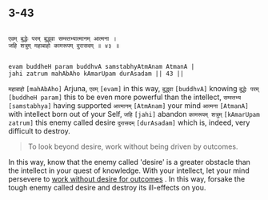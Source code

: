 ## 3-43


```shloka-sa

एवम् बुद्धेः परम् बुद्ध्वा सम्स्तभ्यात्मानम् आत्मना ।
जहि शत्रुम् महाबाहो कामरूपम् दुरासदम् ॥ ४३ ॥

```
```shloka-sa-hk

evam buddheH param buddhvA samstabhyAtmAnam AtmanA |
jahi zatrum mahAbAho kAmarUpam durAsadam || 43 ||

```
`महाबाहो` `[mahAbAho]` Arjuna, `एवम्` `[evam]` in this way, `बुद्ध्वा` `[buddhvA]` knowing `बुद्धेः परम्` `[buddheH param]` this to be even more powerful than the intellect, `सम्स्तभ्य` `[samstabhya]` having supported `आत्मानम्` `[AtmAnam]` your mind `आत्मना` `[AtmanA]` with intellect born out of your Self, `जहि` `[jahi]` abandon `कामरूपम् शत्रुम्` `[kAmarUpam zatrum]` this enemy called desire `दुरासदम्` `[durAsadam]` which is, indeed, very difficult to destroy.


<a name='applnote_71'></a>
> To look beyond desire, work without being driven by outcomes.



In this way, know that the enemy called 'desire' is a greater obstacle than the intellect in your quest of knowledge. With your intellect, let your mind persevere to 
[work without desire for outcomes](karmayoga)
. In this way, forsake the tough enemy called desire and destroy its ill-effects on you.


